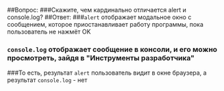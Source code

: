 ##Вопрос:
###Скажите, чем кардинально отличается alert и console.log?
##Ответ:
###`alert` отображает модальное окно с сообщением, которое приостанавливает работу программы, пока пользователь не нажмёт OK
### `console.log` отображает сообщение в консоли, и его можно просмотреть, зайдя в "Инструменты разработчика"
###То есть, результат `alert` пользователь видит в окне браузера, а результат `console.log` - нет